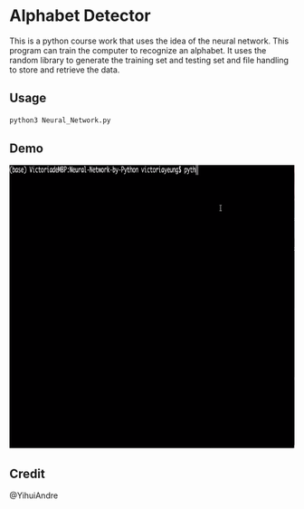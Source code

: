 # Alphabet Detector

This is a python course work that uses the idea of the neural network. This program can train the computer to recognize an alphabet. It uses the random library to generate the training set and testing set and file handling to store and retrieve the data.

## Usage

```bash
python3 Neural_Network.py
```

## Demo
<img src="example.gif" width="900" height="500">

## Credit
@YihuiAndre
